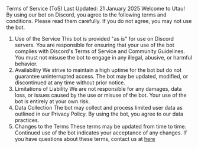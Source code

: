 Terms of Service (ToS)
Last Updated: 21 January 2025
Welcome to Utau! By using our bot on Discord, you agree to the following terms and conditions. Please read them carefully. If you do not agree, you may not use the bot.

1. Use of the Service
This bot is provided "as is" for use on Discord servers.
You are responsible for ensuring that your use of the bot complies with Discord's Terms of Service and Community Guidelines.
You must not misuse the bot to engage in any illegal, abusive, or harmful behavior.
2. Availability
We strive to maintain a high uptime for the bot but do not guarantee uninterrupted access.
The bot may be updated, modified, or discontinued at any time without prior notice.
3. Limitations of Liability
We are not responsible for any damages, data loss, or issues caused by the use or misuse of the bot.
Your use of the bot is entirely at your own risk.
4. Data Collection
The bot may collect and process limited user data as outlined in our Privacy Policy.
By using the bot, you agree to our data practices.
5. Changes to the Terms
These terms may be updated from time to time. Continued use of the bot indicates your acceptance of any changes.
If you have questions about these terms, contact us at [here](https://dsc.gg/bootcamp831)
